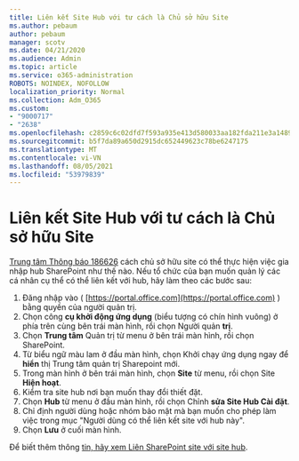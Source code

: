 ```yaml
---
title: Liên kết Site Hub với tư cách là Chủ sở hữu Site
ms.author: pebaum
author: pebaum
manager: scotv
ms.date: 04/21/2020
ms.audience: Admin
ms.topic: article
ms.service: o365-administration
ROBOTS: NOINDEX, NOFOLLOW
localization_priority: Normal
ms.collection: Adm_O365
ms.custom:
- "9000717"
- "2638"
ms.openlocfilehash: c2859c6c02dfd7f593a935e413d580033aa182fda211e3a1489b43fddc067c6c
ms.sourcegitcommit: b5f7da89a650d2915dc652449623c78be6247175
ms.translationtype: MT
ms.contentlocale: vi-VN
ms.lasthandoff: 08/05/2021
ms.locfileid: "53979839"
---
```

# <a name="associate-hub-sites-as-site-owner"></a>Liên kết Site Hub với tư cách là Chủ sở hữu Site

[Trung tâm Thông báo 186626](https://admin.microsoft.com/Adminportal/Home?source=applauncher#/MessageCenter?id=MC186626) cách chủ sở hữu site có thể thực hiện việc gia nhập hub SharePoint như thế nào. Nếu tổ chức của bạn muốn quản lý các cá nhân cụ thể có thể liên kết với hub, hãy làm theo các bước sau: 

1. Đăng nhập vào ( [https://portal.office.com](https://portal.office.com) ) bằng quyền của người quản trị.
2. Chọn công **cụ khởi động ứng dụng** (biểu tượng có chín hình vuông) ở phía trên cùng bên trái màn hình, rồi chọn Người quản **trị**.
3. Chọn **Trung tâm** Quản trị từ menu ở bên trái màn hình, rồi chọn SharePoint. 
4. Từ biểu ngữ màu lam ở đầu màn hình, chọn Khởi chạy ứng dụng ngay để **hiển** thị Trung tâm quản trị Sharepoint mới.
5. Trong màn hình ở bên trái màn hình, chọn **Site** từ menu, rồi chọn Site **Hiện hoạt**.
6. Kiểm tra site hub nơi bạn muốn thay đổi thiết đặt.
7. Chọn **Hub** từ menu ở đầu màn hình, rồi chọn Chỉnh **sửa Site Hub Cài đặt**.
8. Chỉ định người dùng hoặc nhóm bảo mật mà bạn muốn cho phép làm việc trong mục "Người dùng có thể liên kết site với hub này".
9. Chọn **Lưu** ở cuối màn hình.

Để biết thêm thông [tin, hãy xem Liên SharePoint site với site hub](https://support.office.com/article/associate-a-sharepoint-site-with-a-hub-site-ae0009fd-af04-4d3d-917d-88edb43efc05). 